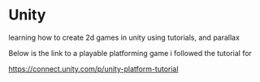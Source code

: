 # Unity
learning how to create 2d games in unity using tutorials, and parallax

Below is the link to a playable platforming game i followed the tutorial for

<https://connect.unity.com/p/unity-platform-tutorial>
